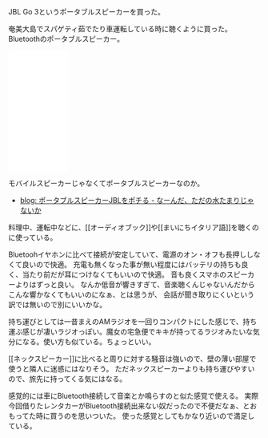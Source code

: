 JBL Go 3というポータブルスピーカーを買った。

奄美大島でスパゲティ茹でたり車運転している時に聴くように買った。
Bluetoothのポータブルスピーカー。

<iframe sandbox="allow-popups allow-scripts allow-modals allow-forms allow-same-origin" style="width:120px;height:240px;" marginwidth="0" marginheight="0" scrolling="no" frameborder="0" src="//rcm-fe.amazon-adsystem.com/e/cm?lt1=_blank&bc1=000000&IS2=1&bg1=FFFFFF&fc1=000000&lc1=0000FF&t=karino203-22&language=ja_JP&o=9&p=8&l=as4&m=amazon&f=ifr&ref=as_ss_li_til&asins=B08LGN5VQZ&linkId=8b6584c1e5036e1d95dbeeee4e912719"></iframe>

モバイルスピーカーじゃなくてポータブルスピーカーなのか。

- [blog: ポータブルスピーカーJBLをポチる - なーんだ、ただの水たまりじゃないか](https://karino2.github.io/2023/01/19/buy_portable_speaker.html)

料理中、運転中などに、[[オーディオブック]]や[[まいにちイタリア語]]を聴くのに使っている。

Bluetoohイヤホンに比べて接続が安定していて、電源のオン・オフも長押ししなくて良いので快適。
充電も無くなった事が無い程度にはバッテリの持ちも良く、当たり前だが耳につけなくてもいいので快適。
音も良くスマホのスピーカーよりはずっと良い。
なんか低音が響きすぎて、音楽聴くんじゃないんだからこんな響かなくてもいいのになぁ、とは思うが、
会話が聞き取りにくいという訳では無いので別にいいかな。

持ち運びとしては一昔まえのAMラジオを一回りコンパクトにした感じで、持ち運ぶ感じが凄いラジオっぽい。魔女の宅急便でキキが持ってるラジオみたいな気分になる。使い方も似ている。ちょっといい。

[[ネックスピーカー]]に比べると周りに対する騒音は強いので、壁の薄い部屋で使うと隣人に迷惑にはなりそう。
ただネックスピーカーよりも持ち運びやすいので、旅先に持ってくる気にはなる。

感覚的には車にBluetooth接続して音楽とか鳴らすのと似た感覚で使える。
実際今回借りたレンタカーがBluetooth接続出来ない奴だったので不便だなぁ、とおもってた時に買うのを思いついた。
使った感覚としてもかなり近いので満足している。